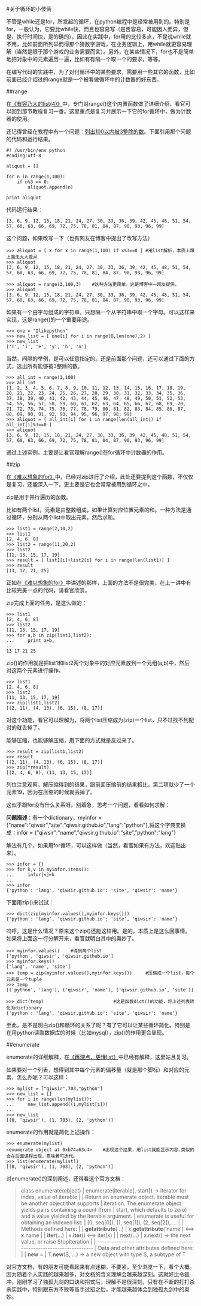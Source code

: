 #关于循环的小伎俩

不管是while还是for，所发起的循环，在python编程中是经常被用到的。特别是for，一般认为，它要比while快，而且也容易写（是否容易，可能因人而异，但是，执行时间快，是的确的），因此在实践中，for用的比较多点，不是说while就不用，比如前面所列举而得那个猜数字游戏，在业务逻辑上，用while就更容易理解（当然是限于那个游戏的业务需要而言）。另外，在某些情况下，for也不是简单地把对象中的元素遍历一遍，比如有有隔一个取一个的要求，等等。

在编写代码的实践中，为了对付循环中的某些要求，需要用一些其它的函数，比如前面已经介绍过的range就是一个被看做循环中的计数器的好东西。

##range

在[《有容乃大的list(4)》](./116.md)中，专门对range()这个内置函数做了详细介绍，看官可以回到那节教程复习一番。这里重点是复习并展示一下它的for循环中，做为计数器的使用。

还记得曾经在教程中有一个问题：[列出100以内被3整除的数](./118.md)。下面引用那个问题的代码和运行结果。

	#! /usr/bin/env python
	#coding:utf-8

	aliquot = []

	for n in range(1,100):
	    if n%3 == 0:
	        aliquot.append(n)

	print aliquot

代码运行结果：

    [3, 6, 9, 12, 15, 18, 21, 24, 27, 30, 33, 36, 39, 42, 45, 48, 51, 54, 57, 60, 63, 66, 69, 72, 75, 78, 81, 84, 87, 90, 93, 96, 99]

这个问题，如果改写一下（也有网友在博客中提出了改写方法）

    >>> aliquot = [ x for x in range(1,100) if x%3==0 ] #用list解析，本质上跟上面无太大差异
    >>> aliquot
    [3, 6, 9, 12, 15, 18, 21, 24, 27, 30, 33, 36, 39, 42, 45, 48, 51, 54, 57, 60, 63, 66, 69, 72, 75, 78, 81, 84, 87, 90, 93, 96, 99]

    >>> aliquot = range(3,100,3)    #这种方法更简单。这是博客中一网友提供。
    >>> aliquot
    [3, 6, 9, 12, 15, 18, 21, 24, 27, 30, 33, 36, 39, 42, 45, 48, 51, 54, 57, 60, 63, 66, 69, 72, 75, 78, 81, 84, 87, 90, 93, 96, 99]

如果有一个由字母组成的字符串，只想隔一个从字符串中取一个字母。可以这样来实现，这是range()的一个重要用途。

    >>> one = "Ilikepython"
    >>> new_list = [ one[i] for i in range(0,len(one),2) ]
    >>> new_list
    ['I', 'i', 'e', 'y', 'h', 'n']

当然，间隔的举例，是可以任意指定的。还是前面那个问题，还可以通过下面的方式，选出所有能够被3整除的数。

    >>> all_int = range(1,100)
    >>> all_int
    [1, 2, 3, 4, 5, 6, 7, 8, 9, 10, 11, 12, 13, 14, 15, 16, 17, 18, 19, 20, 21, 22, 23, 24, 25, 26, 27, 28, 29, 30, 31, 32, 33, 34, 35, 36, 37, 38, 39, 40, 41, 42, 43, 44, 45, 46, 47, 48, 49, 50, 51, 52, 53, 54, 55, 56, 57, 58, 59, 60, 61, 62, 63, 64, 65, 66, 67, 68, 69, 70, 71, 72, 73, 74, 75, 76, 77, 78, 79, 80, 81, 82, 83, 84, 85, 86, 87, 88, 89, 90, 91, 92, 93, 94, 95, 96, 97, 98, 99]
    >>> aliquot = [ all_int[i] for i in range(len(all_int)) if all_int[i]%3==0 ]
    >>> aliquot
    [3, 6, 9, 12, 15, 18, 21, 24, 27, 30, 33, 36, 39, 42, 45, 48, 51, 54, 57, 60, 63, 66, 69, 72, 75, 78, 81, 84, 87, 90, 93, 96, 99]

通过上述实例，主要是让看官理解range()在for循环中计数器的作用。

##zip

在[《难以想象的for》](./206.md)中，已经对zip进行了介绍，此处还要提到这个函数，不仅仅是复习，还能深入一下，更主要是它也会常常被用到循环之中。

zip是用于并行遍历的函数。

比如有两个list，元素是由整数组成，如果计算对应位置元素的和。一种方法是通过循环，分别从两个list中取出元素，然后求和。

    >>> list1 = range(2,10,2)
    >>> list1
    [2, 4, 6, 8]
    >>> list2 = range(11,20,2)
    >>> list2
    [11, 13, 15, 17, 19]
    >>> result = [ list1[i]+list2[i] for i in range(len(list1)) ]
    >>> result
    [13, 17, 21, 25]

正如在[《难以想象的for》](./206.md)中讲述的那样，上面的方法不是很完美，在上一讲中有比较完美一点的代码，请看官欣赏。

zip完成上面的任务，是这么做的：

    >>> list1
    [2, 4, 6, 8]
    >>> list2
    [11, 13, 15, 17, 19]
    >>> for a,b in zip(list1,list2):
    ...     print a+b,
    ...
    13 17 21 25

zip()的作用就是把list1和list2两个对象中的对应元素放到一个元组(a,b)中，然后对这两个元素进行操作。

    >>> list1
    [2, 4, 6, 8]
    >>> list2
    [11, 13, 15, 17, 19]
    >>> zip(list1,list2)
    [(2, 11), (4, 13), (6, 15), (8, 17)]

对这个功能，看官可以理解为，将两个list压缩成为(zip)一个list，只不过找不到配对的就丢掉了。

能够压缩，也能够解压缩，用下面的方式就是反过来了。

    >>> result = zip(list1,list2)
    >>> result
    [(2, 11), (4, 13), (6, 15), (8, 17)]
    >>> zip(*result)
    [(2, 4, 6, 8), (11, 13, 15, 17)]

列位注意观察，解压缩得到的结果，跟前面压缩前的结果相比，第二项就少了一个元素19，因为在压缩的时候就丢掉了。

这似乎跟for没有什么关系呀。别着急，思考一个问题，看看如何求解：

**问题描述**：有一个dictionary，myinfor = {"name":"qiwsir","site":"qiwsir.github.io","lang":"python"},将这个字典变换成：infor = {"qiwsir":"name","qiwsir.github.io":"site","python":"lang"}

解法有几个，如果用for循环，可以这样做（当然，看官如果有方法，欢迎贴出来）。

    >>> infor = {}
    >>> for k,v in myinfor.items():
    ...     infor[v]=k
    ...
    >>> infor
    {'python': 'lang', 'qiwsir.github.io': 'site', 'qiwsir': 'name'}

下面用zip()来试试：

    >>> dict(zip(myinfor.values(),myinfor.keys()))
    {'python': 'lang', 'qiwsir.github.io': 'site', 'qiwsir': 'name'}

呜呼，这是什么情况？原来这个zip()还能这样用。是的，本质上是这么回事情。如果将上面这一行分解开来，看官就明白其中的奥妙了。

    >>> myinfor.values()    #得到两个list
    ['python', 'qiwsir', 'qiwsir.github.io']
    >>> myinfor.keys()
    ['lang', 'name', 'site']
    >>> temp = zip(myinfor.values(),myinfor.keys())     #压缩成一个list，每个元素是一个tuple
    >>> temp
    [('python', 'lang'), ('qiwsir', 'name'), ('qiwsir.github.io', 'site')]

    >>> dict(temp)                          #这是函数dict()的功能，将上述列表转化为dictionary
    {'python': 'lang', 'qiwsir.github.io': 'site', 'qiwsir': 'name'}

至此，是不是明白zip()和循环的关系了呢？有了它可以让某些循环简化。特别是在用python读取数据库的时候（比如mysql），zip()的作用更会显现。

##enumerate

enumerate的详细解释，在[《再深点，更懂list》](./119.md)中已经有解释，这里姑且复习。

如果要对一个列表，想得到其中每个元素的偏移量（就是那个脚标）和对应的元素，怎么办呢？可以这样：

    >>> mylist = ["qiwsir",703,"python"]
    >>> new_list = []
    >>> for i in range(len(mylist)):
    ...     new_list.append((i,mylist[i]))
    ...
    >>> new_list
    [(0, 'qiwsir'), (1, 703), (2, 'python')]

enumerate的作用就是简化上述操作：

    >>> enumerate(mylist)
    <enumerate object at 0xb74a63c4>    #出现这个结果，用list就能显示内容.类似的会在后面课程出现，意味着可迭代。
    >>> list(enumerate(mylist))
    [(0, 'qiwsir'), (1, 703), (2, 'python')]

对enumerate()的深刻阐述，还得看这个官方文档：

>class enumerate(object)
>|  enumerate(iterable[, start]) -> iterator for index, value of iterable
>|
>|  Return an enumerate object.  iterable must be another object that supports
>|  iteration.  The enumerate object yields pairs containing a count (from
>|  start, which defaults to zero) and a value yielded by the iterable argument.
>|  enumerate is useful for obtaining an indexed list:
>|      (0, seq[0]), (1, seq[1]), (2, seq[2]), ...
>|
>|  Methods defined here:
>|
>|  __getattribute__(...)
>|      x.__getattribute__('name') <==> x.name
>|
>|  __iter__(...)
>|      x.__iter__() <==> iter(x)
>|
>|  next(...)
>|      x.next() -> the next value, or raise StopIteration
>|
>|  ----------------------------------------------------------------------
>|  Data and other attributes defined here:
>|
>|  __new__ = <built-in method __new__ of type object>
>|      T.__new__(S, ...) -> a new object with type S, a subtype of T

对官方文档，有的朋友可能看起来有点迷糊，不要紧，至少浏览一下，看个大概。因为随着个人实践的越来越多，对文档的含义理解会越来越深刻。这就好比令狐冲，刚刚学习了独孤九剑的口诀和招式后，理解不是很深刻，只有在不断的打打杀杀实践中，特别跟东方不败等高手过招之后，才能越来越体会到独孤九剑中的奥妙。

